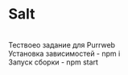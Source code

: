 # Salt
<br>
Тествоео задание для <a href="https://www.purrweb.com/" style="text-decoration: none">Purrweb</a>
<br>
Установка зависимоcтей - npm i
<br>
Запуск сборки - npm start